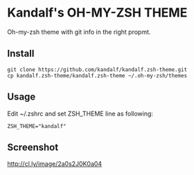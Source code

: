 Kandalf's OH-MY-ZSH THEME
=========

Oh-my-zsh theme with git info in the right propmt.

Install
-------

```
git clone https://github.com/kandalf/kandalf.zsh-theme.git
cp kandalf.zsh-theme/kandalf.zsh-theme ~/.oh-my-zsh/themes
```

Usage
-----

Edit ~/.zshrc and set ZSH_THEME line as following:

```
ZSH_THEME="kandalf"
```

Screenshot
----------

http://cl.ly/image/2a0s2J0K0a04
